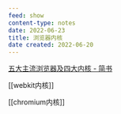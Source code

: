 ```yaml
---
feed: show
content-type: notes
date: 2022-06-23
title: 浏览器内核
date created: 2022-06-20
---
```


[五大主流浏览器及四大内核 - 简书](https://www.jianshu.com/p/f4bf35898719)

[[webkit内核]]

[[chromium内核]]
